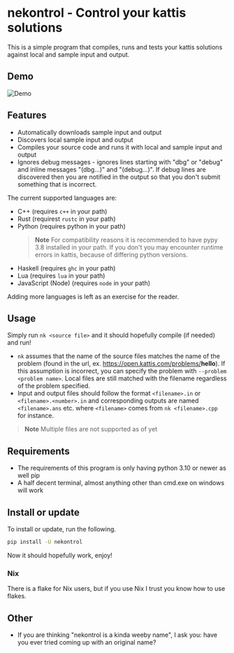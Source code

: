 # nekontrol - Control your kattis solutions

This is a simple program that compiles, runs and tests your kattis solutions
against local and sample input and output.

## Demo

![Demo](https://raw.githubusercontent.com/Quaqqer/nekontrol/main/res/demo.svg)

## Features

- Automatically downloads sample input and output
- Discovers local sample input and output
- Compiles your source code and runs it with local and sample input and output
- Ignores debug messages - ignores lines starting with "dbg" or "debug" and
  inline messages "(dbg...)" and "(debug...)". If debug lines are discovered
  then you are notified in the output so that you don't submit something that is
  incorrect.

The current supported languages are:

- C++ (requires `c++` in your path)
- Rust (requirest `rustc` in your path)
- Python (requires python in your path)
  > **Note**
  > For compatibility reasons it is recommended to have pypy 3.8 installed in
  > your path. If you don't you may encounter runtime errors in kattis, because
  > of differing python versions.
- Haskell (requires `ghc` in your path)
- Lua (requires `lua` in your path)
- JavaScript (Node) (requires `node` in your path)

Adding more languages is left as an exercise for the reader.

## Usage

Simply run `nk <source file>` and it should hopefully compile (if needed)
and run!

- `nk` assumes that the name of the source files matches the name of the
  problem (found in the url, ex. https://open.kattis.com/problems/<b>hello</b>).
  If this assumption is incorrect, you can specify the problem with
  `--problem <problem name>`. Local files are still matched with the filename
  regardless of the problem specified.
- Input and output files should follow the format `<filename>.in` or
  `<filename>.<number>.in` and corresponding outputs are named `<filename>.ans`
  etc. where `<filename>` comes from `nk <filename>.cpp` for instance.

> **Note**
> Multiple files are not supported as of yet

## Requirements

- The requirements of this program is only having python 3.10 or newer as well
  pip
- A half decent terminal, almost anything other than cmd.exe on windows will
  work

## Install or update

To install or update, run the following.

```sh
pip install -U nekontrol
```

Now it should hopefully work, enjoy!

### Nix

There is a flake for Nix users, but if you use Nix I trust you know how to use
flakes.

## Other

- If you are thinking "nekontrol is a kinda weeby name", I ask you: have you
  ever tried coming up with an original name?
